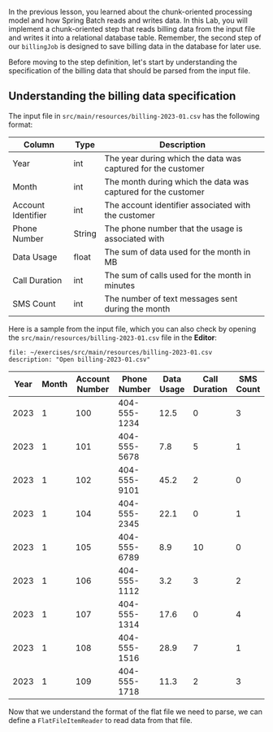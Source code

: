 In the previous lesson, you learned about the chunk-oriented processing model and how Spring Batch reads and writes data. In this Lab, you will implement a chunk-oriented step that reads billing data from the input file and writes it into a relational database table. Remember, the second step of our `billingJob` is designed to save billing data in the database for later use.

Before moving to the step definition, let's start by understanding the specification of the billing data that should be parsed from the input file.

## Understanding the billing data specification

The input file in `src/main/resources/billing-2023-01.csv` has the following format:

| Column             | Type   | Description                                                   |
| ------------------ | ------ | ------------------------------------------------------------- |
| Year               | int    | The year during which the data was captured for the customer  |
| Month              | int    | The month during which the data was captured for the customer |
| Account Identifier | int    | The account identifier associated with the customer           |
| Phone Number       | String | The phone number that the usage is associated with            |
| Data Usage         | float  | The sum of data used for the month in MB                      |
| Call Duration      | int    | The sum of calls used for the month in minutes                |
| SMS Count          | int    | The number of text messages sent during the month             |

Here is a sample from the input file, which you can also check by opening the `src/main/resources/billing-2023-01.csv` file in the **Editor**:

```editor:open-file
file: ~/exercises/src/main/resources/billing-2023-01.csv
description: "Open billing-2023-01.csv"
```

| Year | Month | Account Number | Phone Number | Data Usage | Call Duration | SMS Count |
| ---- | ----- | -------------- | ------------ | ---------- | ------------- | --------- |
| 2023 | 1     | 100            | 404-555-1234 | 12.5       | 0             | 3         |
| 2023 | 1     | 101            | 404-555-5678 | 7.8        | 5             | 1         |
| 2023 | 1     | 102            | 404-555-9101 | 45.2       | 2             | 0         |
| 2023 | 1     | 104            | 404-555-2345 | 22.1       | 0             | 1         |
| 2023 | 1     | 105            | 404-555-6789 | 8.9        | 10            | 0         |
| 2023 | 1     | 106            | 404-555-1112 | 3.2        | 3             | 2         |
| 2023 | 1     | 107            | 404-555-1314 | 17.6       | 0             | 4         |
| 2023 | 1     | 108            | 404-555-1516 | 28.9       | 7             | 1         |
| 2023 | 1     | 109            | 404-555-1718 | 11.3       | 2             | 3         |

Now that we understand the format of the flat file we need to parse, we can define a `FlatFileItemReader` to read data from that file.
